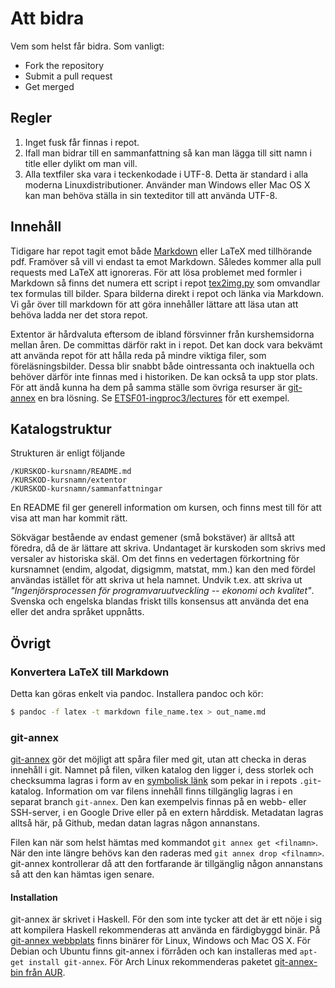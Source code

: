 Att bidra
=========

Vem som helst får bidra. Som vanligt:

* Fork the repository
* Submit a pull request
* Get merged

Regler
------

 1. Inget fusk får finnas i repot.
 2. Ifall man bidrar till en sammanfattning så kan man lägga till sitt namn i
    title eller dylikt om man vill.
 3. Alla textfiler ska vara i teckenkodade i UTF-8. Detta är standard i alla
    moderna Linuxdistributioner. Använder man Windows eller Mac OS X kan man
    behöva ställa in sin texteditor till att använda UTF-8.


Innehåll
--------

Tidigare har repot tagit emot både [Markdown][wp-markdown] eller LaTeX med
tillhörande pdf. Framöver så vill vi endast ta emot Markdown. Således kommer
alla pull requests med LaTeX att ignoreras. För att lösa problemet med formler
i Markdown så finns det numera ett script i repot [tex2img.py](tex2img.py) som
omvandlar tex formulas till bilder. Spara bilderna direkt i repot och länka
via Markdown. Vi går över till markdown för att göra innehåller lättare att
läsa utan att behöva ladda ner det stora repot.

[wp-markdown]: https://en.wikipedia.org/wiki/Markdown "Markdown - Wikipedia, the free encyclopedia"

Extentor är hårdvaluta eftersom de ibland försvinner från kurshemsidorna mellan
åren. De committas därför rakt in i repot. Det kan dock vara bekvämt att använda
repot för att hålla reda på mindre viktiga filer, som föreläsningsbilder. Dessa
blir snabbt både ointressanta och inaktuella och behöver därför inte finnas med
i historiken. De kan också ta upp stor plats. För att ändå kunna ha dem på samma
ställe som övriga resurser är [git-annex](#user-content-git-annex) en bra
lösning. Se [ETSF01-ingproc3/lectures](ETSF01-ingproc3/lectures) för ett
exempel.

Katalogstruktur
---------------

Strukturen är enligt följande

    /KURSKOD-kursnamn/README.md
    /KURSKOD-kursnamn/extentor
    /KURSKOD-kursnamn/sammanfattningar

En README fil ger generell information om kursen, och finns mest till för att
visa att man har kommit rätt.

Sökvägar bestående av endast gemener (små bokstäver) är alltså att föredra, då
de är lättare att skriva. Undantaget är kurskoden som skrivs med versaler av
historiska skäl. Om det finns en vedertagen förkortning för kursnamnet (endim,
algodat, digsigmm, matstat, mm.) kan den med fördel användas istället för att
skriva ut hela namnet. Undvik t.ex. att skriva ut *"Ingenjörsprocessen för
programvaruutveckling -- ekonomi och kvalitet"*. Svenska och engelska blandas
friskt tills konsensus att använda det ena eller det andra språket uppnåtts.

Övrigt
------

### Konvertera LaTeX till Markdown ###

Detta kan göras enkelt via pandoc. Installera pandoc och kör:

```bash
$ pandoc -f latex -t markdown file_name.tex > out_name.md
```


### git-annex ###

[git-annex][] gör det möjligt att spåra filer med git, utan att checka in deras
innehåll i git. Namnet på filen, vilken katalog den ligger i, dess storlek och
checksumma lagras i form av en [symbolisk länk][wp-symlink] som pekar in i
repots `.git`-katalog. Information om var filens innehåll finns tillgänglig
lagras i en separat branch `git-annex`. Den kan exempelvis finnas på en webb-
eller SSH-server, i en Google Drive eller på en extern hårddisk. Metadatan
lagras alltså här, på Github, medan datan lagras någon annanstans.

Filen kan när som helst hämtas med kommandot `git annex get <filnamn>`. När den
inte längre behövs kan den raderas med `git annex drop <filnamn>`. git-annex
kontrollerar då att den fortfarande är tillgänglig någon annanstans så att den
kan hämtas igen senare.

[git-annex]: https://git-annex.branchable.com/
[wp-symlink]: https://en.wikipedia.org/wiki/Symbolic_link "Symbolic link - Wikipedia, the free encyclopedia"

#### Installation ####

git-annex är skrivet i Haskell. För den som inte tycker att det är ett nöje i
sig att kompilera Haskell rekommenderas att använda en färdigbyggd binär. På
[git-annex webbplats][git-annex] finns binärer för Linux, Windows och Mac OS X.
För Debian och Ubuntu finns git-annex i förråden och kan installeras med
`apt-get install git-annex`. För Arch Linux rekommenderas paketet
[git-annex-bin från AUR][aur-git-annex-bin].

[aur-git-annex-bin]: https://aur.archlinux.org/packages/git-annex-bin/ "AUR (en) - git-annex-bin"
